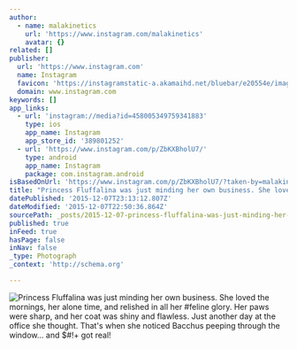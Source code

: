 ```yaml
---
author:
  - name: malakinetics
    url: 'https://www.instagram.com/malakinetics'
    avatar: {}
related: []
publisher:
  url: 'https://www.instagram.com'
  name: Instagram
  favicon: 'https://instagramstatic-a.akamaihd.net/bluebar/e20554e/images/ico/favicon.ico'
  domain: www.instagram.com
keywords: []
app_links:
  - url: 'instagram://media?id=458005349759341883'
    type: ios
    app_name: Instagram
    app_store_id: '389801252'
  - url: 'https://www.instagram.com/p/ZbKXBholU7/'
    type: android
    app_name: Instagram
    package: com.instagram.android
isBasedOnUrl: 'https://www.instagram.com/p/ZbKXBholU7/?taken-by=malakinetics'
title: "Princess Fluffalina was just minding her own business. She loved the mornings, her alone time, and relished in all her #feline glory. Her paws were sharp, and her coat was shiny and flawless. Just another day at the office she thought. That's when she noticed Bacchus peeping through the window... and $#!+ got real!"
datePublished: '2015-12-07T23:13:12.807Z'
dateModified: '2015-12-07T22:50:36.864Z'
sourcePath: _posts/2015-12-07-princess-fluffalina-was-just-minding-her-own-business-she-l.md
published: true
inFeed: true
hasPage: false
inNav: false
_type: Photograph
_context: 'http://schema.org'

---
```

![Princess Fluffalina was just minding her own business&period; She loved the mornings&comma; her alone time&comma; and relished in all her &num;feline glory&period; Her paws were sharp&comma; and her coat was shiny and flawless&period; Just another day at the office she thought&period; That's when she noticed Bacchus peeping through the window&period;&period;&period; and &dollar;&num;&excl;&plus; got real&excl;](https://scontent.cdninstagram.com/hphotos-xtp1/t51.2885-15/e15/11256828_1396708237322630_407913465_n.jpg)